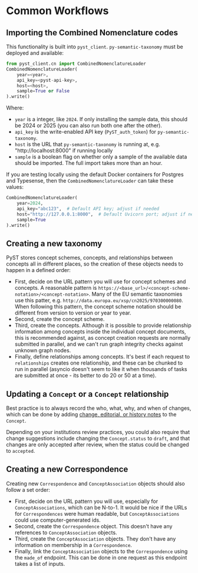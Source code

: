 # Common Workflows

## Importing the Combined Nomenclature codes

This functionality is built into `pyst_client`. `py-semantic-taxonomy` must be deployed and available:

```python
from pyst_client.cn import CombinedNomenclatureLoader
CombinedNomenclatureLoader(
    year=<year>,
    api_key=<pyst-api-key>,
    host=<host>,
    sample=True or False
).write()
```

Where:

* `year` is a integer, like `2024`. If only installing the sample data, this should be 2024 or 2025 (you can also run both one after the other).
* `api_key` is the write-enabled API key (`PyST_auth_token`) for `py-semantic-taxonomy`.
* `host` is the URL that `py-semantic-taxonomy` is running at, e.g. "http://localhost:8000" if running locally
* `sample` is a boolean flag on whether only a sample of the available data should be imported. The full import takes more than an hour.

If you are testing locally using the default Docker containers for Postgres and Typesense, then the `CombinedNomenclatureLoader` can take these values:

```python
CombinedNomenclatureLoader(
    year=2024,
    api_key="abc123",  # Default API key; adjust if needed
    host="http://127.0.0.1:8000",  # Default Uvicorn port; adjust if needed
    sample=True
).write()
```

## Creating a new taxonomy

PyST stores concept schemes, concepts, and relationships between concepts all in different places, so the creation of these objects needs to happen in a defined order:

* First, decide on the URL pattern you will use for concept schemes and concepts. A reasonable pattern is `https://<base_url>/<concept-scheme-notation>/<concept-notation>`. Many of the EU semantic taxonomies use this patter, e.g. `http://data.europa.eu/xsp/cn2025/970300000080`. When following this pattern, the concept scheme notation should be different from version to version or year to year.
* Second, create the concept scheme.
* Third, create the concepts. Although it is possible to provide relationship information among concepts inside the individual concept documents, this is recommended against, as concept creation requests are normally submitted in parallel, and we can't run graph integrity checks against unknown graph nodes.
* Finally, define relationships among concepts. It's best if each request to `relationships` creates one relationship, and these can be chunked to run in parallel (asyncio doesn't seem to like it when thousands of tasks are submitted at once - its better to do 20 or 50 at a time).

## Updating a `Concept` or a `Concept` relationship

Best practice is to always record the who, what, why, and when of changes, which can be done by adding [change, editorial, or history notes](https://docs.pyst.dev/data-model/#tracking-changes) to the `Concept`.

Depending on your institutions review practices, you could also require that change suggestions include changing the `Concept.status` to `draft`, and that changes are only accepted after review, when the status could be changed to `accepted`.

## Creating a new Correspondence

Creating new `Correspondence` and `ConceptAssociation` objects should also follow a set order:

* First, decide on the URL pattern you will use, especially for `ConceptAssociations`, which can be N-to-1. It would be nice if the URLs for `Correspondences` were human readable, but `ConceptAssociations` could use computer-generated ids.
* Second, create the `Correspondence` object. This doesn't have any references to `ConceptAssociation` objects.
* Third, create the `ConceptAssociation` objects. They don't have any information on membership in a `Correspondence`.
* Finally, link the `ConceptAssociation` objects to the `Correspondence` using the `made_of` endpoint. This can be done in one request as this endpoint takes a list of inputs.
